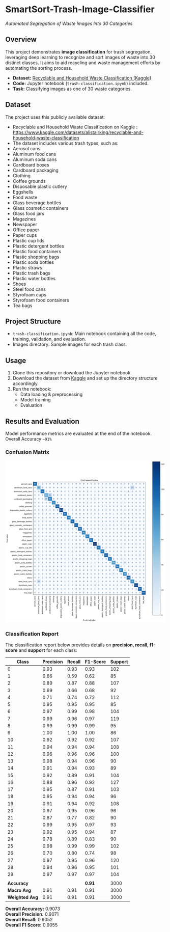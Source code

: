 # SmartSort-Trash-Image-Classifier

_Automated Segregation of Waste Images Into 30 Categories_

## Overview

This project demonstrates **image classification** for trash segregation, leveraging deep learning to recognize and sort images of waste into 30 distinct classes. It aims to aid recycling and waste management efforts by automating the sorting process.

- **Dataset:** [Recyclable and Household Waste Classification (Kaggle)][1]
- **Code:** Jupyter notebook (`trash-classification.ipynb`) included.
- **Task:** Classifying images as one of 30 waste categories.

## Dataset

The project uses this publicly available dataset:
- Recyclable and Household Waste Classification on Kaggle : https://www.kaggle.com/datasets/alistairking/recyclable-and-household-waste-classification
- The dataset includes various trash types, such as:
- Aerosol cans
- Aluminum food cans
- Aluminum soda cans
- Cardboard boxes
- Cardboard packaging
- Clothing
- Coffee grounds
- Disposable plastic cutlery
- Eggshells
- Food waste
- Glass beverage bottles
- Glass cosmetic containers
- Glass food jars
- Magazines
- Newspaper
- Office paper
- Paper cups
- Plastic cup lids
- Plastic detergent bottles
- Plastic food containers
- Plastic shopping bags
- Plastic soda bottles
- Plastic straws
- Plastic trash bags
- Plastic water bottles
- Shoes
- Steel food cans
- Styrofoam cups
- Styrofoam food containers
- Tea bags

## Project Structure

- `trash-classification.ipynb`: Main notebook containing all the code, training, validation, and evaluation.
- Images directory: Sample images for each trash class.

## Usage

1. Clone this repository or download the Jupyter notebook.
2. Download the dataset from [Kaggle][1] and set up the directory structure accordingly.
3. Run the notebook:
   - Data loading & preprocessing
   - Model training
   - Evaluation

## Results and Evaluation

Model performance metrics are evaluated at the end of the notebook.
Overall Accuracy `~91%`

### Confusion Matrix

![Confusion Matrix](confusion_matrix.png)

### Classification Report

The classification report below provides details on **precision, recall, f1-score** and **support** for each class:

| Class | Precision | Recall | F1-Score | Support |
|-------|-----------|--------|----------|---------|
| 0     | 0.93      | 0.93   | 0.93     | 102     |
| 1     | 0.66      | 0.59   | 0.62     | 85      |
| 2     | 0.89      | 0.87   | 0.88     | 107     |
| 3     | 0.69      | 0.66   | 0.68     | 92      |
| 4     | 0.71      | 0.74   | 0.72     | 112     |
| 5     | 0.95      | 0.95   | 0.95     | 85      |
| 6     | 0.97      | 0.99   | 0.98     | 104     |
| 7     | 0.99      | 0.96   | 0.97     | 119     |
| 8     | 0.99      | 0.99   | 0.99     | 95      |
| 9     | 1.00      | 1.00   | 1.00     | 86      |
| 10    | 0.92      | 0.92   | 0.92     | 107     |
| 11    | 0.94      | 0.94   | 0.94     | 108     |
| 12    | 0.96      | 0.96   | 0.96     | 100     |
| 13    | 0.98      | 0.94   | 0.96     | 90      |
| 14    | 0.91      | 0.94   | 0.93     | 89      |
| 15    | 0.92      | 0.89   | 0.91     | 104     |
| 16    | 0.88      | 0.96   | 0.92     | 127     |
| 17    | 0.95      | 0.87   | 0.91     | 103     |
| 18    | 0.95      | 0.94   | 0.94     | 96      |
| 19    | 0.91      | 0.94   | 0.92     | 108     |
| 20    | 0.97      | 0.95   | 0.96     | 96      |
| 21    | 0.87      | 0.77   | 0.82     | 90      |
| 22    | 0.99      | 0.95   | 0.97     | 93      |
| 23    | 0.92      | 0.95   | 0.94     | 87      |
| 24    | 0.78      | 0.89   | 0.83     | 90      |
| 25    | 0.98      | 0.99   | 0.99     | 102     |
| 26    | 0.70      | 0.80   | 0.74     | 98      |
| 27    | 0.97      | 0.95   | 0.96     | 120     |
| 28    | 0.94      | 0.96   | 0.95     | 101     |
| 29    | 0.97      | 0.97   | 0.97     | 104     |
|       |           |        |          |         |
| **Accuracy**    |           |        | **0.91** | 3000    |
| **Macro Avg**   | 0.91      | 0.91   | 0.91     | 3000    |
| **Weighted Avg**| 0.91      | 0.91   | 0.91     | 3000    |


**Overall Accuracy:** 0.9073  
**Overall Precision:** 0.9071  
**Overall Recall:** 0.9052  
**Overall F1 Score:** 0.9055  

[1]: https://www.kaggle.com/datasets/alistairking/recyclable-and-household-waste-classification
